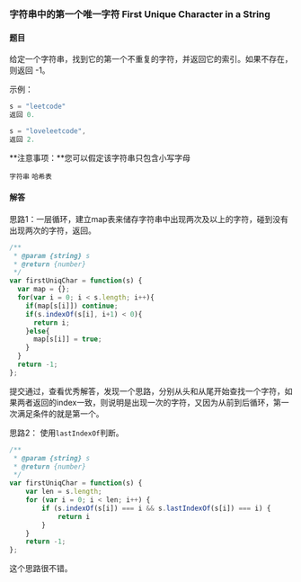 ### 字符串中的第一个唯一字符  First Unique Character in a String

#### 题目

给定一个字符串，找到它的第一个不重复的字符，并返回它的索引。如果不存在，则返回 -1。 

示例：

```javascript
s = "leetcode"
返回 0.

s = "loveleetcode",
返回 2.
```

**注意事项：**您可以假定该字符串只包含小写字母 

`字符串` `哈希表`

#### 解答

思路1：一层循环，建立map表来储存字符串中出现两次及以上的字符，碰到没有出现两次的字符，返回。

```javascript
/**
 * @param {string} s
 * @return {number}
 */
var firstUniqChar = function(s) {
  var map = {};
  for(var i = 0; i < s.length; i++){
    if(map[s[i]]) continue;
    if(s.indexOf(s[i], i+1) < 0){
      return i;
    }else{
      map[s[i]] = true;
    }
  }
  return -1;
};
```

提交通过，查看优秀解答，发现一个思路，分别从头和从尾开始查找一个字符，如果两者返回的index一致，则说明是出现一次的字符，又因为从前到后循环，第一次满足条件的就是第一个。

思路2： 使用`lastIndexOf`判断。

```javascript
/**
 * @param {string} s
 * @return {number}
 */
var firstUniqChar = function(s) {
    var len = s.length;
    for (var i = 0; i < len; i++) {
        if (s.indexOf(s[i]) === i && s.lastIndexOf(s[i]) === i) {
            return i
        }
    }
    return -1;
};
```

这个思路很不错。
